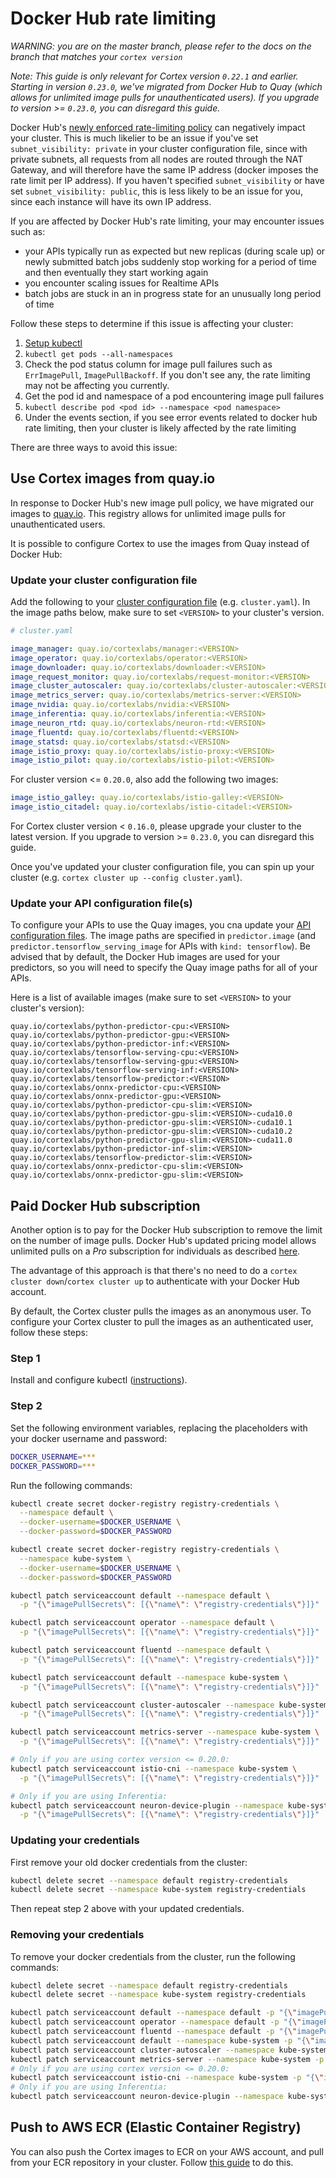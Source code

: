 # Docker Hub rate limiting

_WARNING: you are on the master branch, please refer to the docs on the branch that matches your `cortex version`_

*Note: This guide is only relevant for Cortex version `0.22.1` and earlier. Starting in version `0.23.0`, we've migrated from Docker Hub to Quay (which allows for unlimited image pulls for unauthenticated users). If you upgrade to version >= `0.23.0`, you can disregard this guide.*

Docker Hub's [newly enforced rate-limiting policy](https://www.docker.com/increase-rate-limits) can negatively impact your cluster. This is much likelier to be an issue if you've set `subnet_visibility: private` in your cluster configuration file, since with private subnets, all requests from all nodes are routed through the NAT Gateway, and will therefore have the same IP address (docker imposes the rate limit per IP address). If you haven't specified `subnet_visibility` or have set `subnet_visibility: public`, this is less likely to be an issue for you, since each instance will have its own IP address.

If you are affected by Docker Hub's rate limiting, your may encounter issues such as:

* your APIs typically run as expected but new replicas (during scale up) or newly submitted batch jobs suddenly stop working for a period of time and then eventually they start working again
* you encounter scaling issues for Realtime APIs
* batch jobs are stuck in an in progress state for an unusually long period of time

Follow these steps to determine if this issue is affecting your cluster:

1. [Setup kubectl](./kubectl-setup.md)
2. `kubectl get pods --all-namespaces`
3. Check the pod status column for image pull failures such as `ErrImagePull`, `ImagePullBackoff`. If you don't see any, the rate limiting may not be affecting you currently.
4. Get the pod id and namespace of a pod encountering image pull failures
5. `kubectl describe pod <pod id> --namespace <pod namespace>`
6. Under the events section, if you see error events related to docker hub rate limiting, then your cluster is likely affected by the rate limiting

There are three ways to avoid this issue:

## Use Cortex images from quay.io

In response to Docker Hub's new image pull policy, we have migrated our images to [quay.io](https://quay.io). This registry allows for unlimited image pulls for unauthenticated users.

It is possible to configure Cortex to use the images from Quay instead of Docker Hub:

### Update your cluster configuration file

Add the following to your [cluster configuration file](../aws/install.md) (e.g. `cluster.yaml`). In the image paths below, make sure to set `<VERSION>` to your cluster's version.

```yaml
# cluster.yaml

image_manager: quay.io/cortexlabs/manager:<VERSION>
image_operator: quay.io/cortexlabs/operator:<VERSION>
image_downloader: quay.io/cortexlabs/downloader:<VERSION>
image_request_monitor: quay.io/cortexlabs/request-monitor:<VERSION>
image_cluster_autoscaler: quay.io/cortexlabs/cluster-autoscaler:<VERSION>
image_metrics_server: quay.io/cortexlabs/metrics-server:<VERSION>
image_nvidia: quay.io/cortexlabs/nvidia:<VERSION>
image_inferentia: quay.io/cortexlabs/inferentia:<VERSION>
image_neuron_rtd: quay.io/cortexlabs/neuron-rtd:<VERSION>
image_fluentd: quay.io/cortexlabs/fluentd:<VERSION>
image_statsd: quay.io/cortexlabs/statsd:<VERSION>
image_istio_proxy: quay.io/cortexlabs/istio-proxy:<VERSION>
image_istio_pilot: quay.io/cortexlabs/istio-pilot:<VERSION>
```

For cluster version <= `0.20.0`, also add the following two images:

```yaml
image_istio_galley: quay.io/cortexlabs/istio-galley:<VERSION>
image_istio_citadel: quay.io/cortexlabs/istio-citadel:<VERSION>
```

For Cortex cluster version < `0.16.0`, please upgrade your cluster to the latest version. If you upgrade to version >= `0.23.0`, you can disregard this guide.

Once you've updated your cluster configuration file, you can spin up your cluster (e.g. `cortex cluster up --config cluster.yaml`).

### Update your API configuration file(s)

To configure your APIs to use the Quay images, you cna update your [API configuration files](../deployments/realtime-api/api-configuration.md). The image paths are specified in `predictor.image` (and `predictor.tensorflow_serving_image` for APIs with `kind: tensorflow`). Be advised that by default, the Docker Hub images are used for your predictors, so you will need to specify the Quay image paths for all of your APIs.

Here is a list of available images (make sure to set `<VERSION>` to your cluster's version):

```text
quay.io/cortexlabs/python-predictor-cpu:<VERSION>
quay.io/cortexlabs/python-predictor-gpu:<VERSION>
quay.io/cortexlabs/python-predictor-inf:<VERSION>
quay.io/cortexlabs/tensorflow-serving-cpu:<VERSION>
quay.io/cortexlabs/tensorflow-serving-gpu:<VERSION>
quay.io/cortexlabs/tensorflow-serving-inf:<VERSION>
quay.io/cortexlabs/tensorflow-predictor:<VERSION>
quay.io/cortexlabs/onnx-predictor-cpu:<VERSION>
quay.io/cortexlabs/onnx-predictor-gpu:<VERSION>
quay.io/cortexlabs/python-predictor-cpu-slim:<VERSION>
quay.io/cortexlabs/python-predictor-gpu-slim:<VERSION>-cuda10.0
quay.io/cortexlabs/python-predictor-gpu-slim:<VERSION>-cuda10.1
quay.io/cortexlabs/python-predictor-gpu-slim:<VERSION>-cuda10.2
quay.io/cortexlabs/python-predictor-gpu-slim:<VERSION>-cuda11.0
quay.io/cortexlabs/python-predictor-inf-slim:<VERSION>
quay.io/cortexlabs/tensorflow-predictor-slim:<VERSION>
quay.io/cortexlabs/onnx-predictor-cpu-slim:<VERSION>
quay.io/cortexlabs/onnx-predictor-gpu-slim:<VERSION>
```

## Paid Docker Hub subscription

Another option is to pay for the Docker Hub subscription to remove the limit on the number of image pulls. Docker Hub's updated pricing model allows unlimited pulls on a _Pro_ subscription for individuals as described [here](https://www.docker.com/pricing).

The advantage of this approach is that there's no need to do a `cortex cluster down`/`cortex cluster up` to authenticate with your Docker Hub account.

By default, the Cortex cluster pulls the images as an anonymous user. To configure your Cortex cluster to pull the images as an authenticated user, follow these steps:

### Step 1

Install and configure kubectl ([instructions](kubectl-setup.md)).

### Step 2

Set the following environment variables, replacing the placeholders with your docker username and password:

```bash
DOCKER_USERNAME=***
DOCKER_PASSWORD=***
```

Run the following commands:

```bash
kubectl create secret docker-registry registry-credentials \
  --namespace default \
  --docker-username=$DOCKER_USERNAME \
  --docker-password=$DOCKER_PASSWORD

kubectl create secret docker-registry registry-credentials \
  --namespace kube-system \
  --docker-username=$DOCKER_USERNAME \
  --docker-password=$DOCKER_PASSWORD

kubectl patch serviceaccount default --namespace default \
  -p "{\"imagePullSecrets\": [{\"name\": \"registry-credentials\"}]}"

kubectl patch serviceaccount operator --namespace default \
  -p "{\"imagePullSecrets\": [{\"name\": \"registry-credentials\"}]}"

kubectl patch serviceaccount fluentd --namespace default \
  -p "{\"imagePullSecrets\": [{\"name\": \"registry-credentials\"}]}"

kubectl patch serviceaccount default --namespace kube-system \
  -p "{\"imagePullSecrets\": [{\"name\": \"registry-credentials\"}]}"

kubectl patch serviceaccount cluster-autoscaler --namespace kube-system \
  -p "{\"imagePullSecrets\": [{\"name\": \"registry-credentials\"}]}"

kubectl patch serviceaccount metrics-server --namespace kube-system \
  -p "{\"imagePullSecrets\": [{\"name\": \"registry-credentials\"}]}"

# Only if you are using cortex version <= 0.20.0:
kubectl patch serviceaccount istio-cni --namespace kube-system \
  -p "{\"imagePullSecrets\": [{\"name\": \"registry-credentials\"}]}"

# Only if you are using Inferentia:
kubectl patch serviceaccount neuron-device-plugin --namespace kube-system \
  -p "{\"imagePullSecrets\": [{\"name\": \"registry-credentials\"}]}"
```

### Updating your credentials

First remove your old docker credentials from the cluster:

```bash
kubectl delete secret --namespace default registry-credentials
kubectl delete secret --namespace kube-system registry-credentials
```

Then repeat step 2 above with your updated credentials.

### Removing your credentials

To remove your docker credentials from the cluster, run the following commands:

```bash
kubectl delete secret --namespace default registry-credentials
kubectl delete secret --namespace kube-system registry-credentials

kubectl patch serviceaccount default --namespace default -p "{\"imagePullSecrets\": []}"
kubectl patch serviceaccount operator --namespace default -p "{\"imagePullSecrets\": []}"
kubectl patch serviceaccount fluentd --namespace default -p "{\"imagePullSecrets\": []}"
kubectl patch serviceaccount default --namespace kube-system -p "{\"imagePullSecrets\": []}"
kubectl patch serviceaccount cluster-autoscaler --namespace kube-system -p "{\"imagePullSecrets\": []}"
kubectl patch serviceaccount metrics-server --namespace kube-system -p "{\"imagePullSecrets\": []}"
# Only if you are using cortex version <= 0.20.0:
kubectl patch serviceaccount istio-cni --namespace kube-system -p "{\"imagePullSecrets\": []}"
# Only if you are using Inferentia:
kubectl patch serviceaccount neuron-device-plugin --namespace kube-system -p "{\"imagePullSecrets\": []}"
```

## Push to AWS ECR (Elastic Container Registry)

You can also push the Cortex images to ECR on your AWS account, and pull from your ECR repository in your cluster. Follow [this guide](self-hosted-images.md) to do this.
